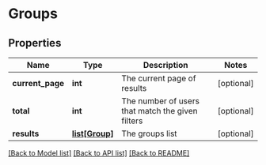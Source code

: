 # Groups

## Properties
Name | Type | Description | Notes
------------ | ------------- | ------------- | -------------
**current_page** | **int** | The current page of results | [optional] 
**total** | **int** | The number of users that match the given filters | [optional] 
**results** | [**list[Group]**](Group.md) | The groups list | [optional] 

[[Back to Model list]](../README.md#documentation-for-models) [[Back to API list]](../README.md#documentation-for-api-endpoints) [[Back to README]](../README.md)

